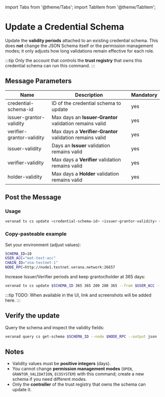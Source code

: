 import Tabs from '@theme/Tabs';
import TabItem from '@theme/TabItem';

# Update a Credential Schema

Update the **validity periods** attached to an existing credential schema. This does **not** change the JSON Schema itself or the permission management modes; it only adjusts how long validations remain effective for each role.

:::tip
Only the account that controls the **trust registry** that owns this credential schema can run this command.
:::

## Message Parameters

| Name                           | Description                                                             | Mandatory |
|--------------------------------|-------------------------------------------------------------------------|-----------|
| credential-schema-id           | ID of the credential schema to update                                   | yes       |
| issuer-grantor-validity        | Max days an **Issuer‑Grantor** validation remains valid                 | yes       |
| verifier-grantor-validity      | Max days a **Verifier‑Grantor** validation remains valid                | yes       |
| issuer-validity                | Days an **Issuer** validation remains valid                             | yes       |
| verifier-validity              | Max days a **Verifier** validation remains valid                        | yes       |
| holder-validity                | Max days a **Holder** validation remains valid                          | yes       |

## Post the Message

<Tabs>
  <TabItem value="cli" label="CLI" default>

### Usage

```bash
veranad tx cs update <credential-schema-id> <issuer-grantor-validity> <verifier-grantor-validity> <issuer-validity> <verifier-validity> <holder-validity> --from <user> --chain-id <chain-id> --keyring-backend test --fees <amount> --gas auto --node $NODE_RPC
```

### Copy‑pasteable example

Set your environment (adjust values):
```bash
SCHEMA_ID=10
USER_ACC="mat-test-acc"
CHAIN_ID="vna-testnet-1"
NODE_RPC=http://node1.testnet.verana.network:26657
```

Increase Issuer/Verifier periods and keep grantor/holder at 365 days:
```bash
veranad tx cs update $SCHEMA_ID 365 365 280 280 365 --from $USER_ACC --chain-id $CHAIN_ID --keyring-backend test --fees 600000uvna --gas auto --node $NODE_RPC
```

  </TabItem>

  <TabItem value="frontend" label="Frontend">
    :::tip
    TODO: When available in the UI, link and screenshots will be added here.
    :::
  </TabItem>
</Tabs>

## Verify the update

Query the schema and inspect the validity fields:
```bash
veranad query cs get-schema $SCHEMA_ID --node $NODE_RPC --output json | jq
```

## Notes
- Validity values must be **positive integers** (days).
- You cannot change **permission management modes** (`OPEN`, `GRANTOR_VALIDATION`, `ECOSYSTEM`) with this command; create a new schema if you need different modes.
- Only the **controller** of the trust registry that owns the schema can update it.